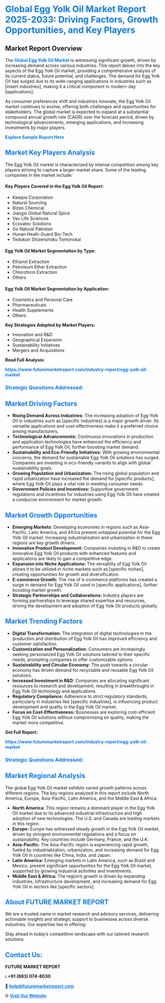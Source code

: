<h1 style="color: #007BFF;">Global Egg Yolk Oil Market Report 2025-2033: Driving Factors, Growth Opportunities, and Key Players</h1>

<section id="overview">
<h2>Market Report Overview</h2>
<p>The <a href="https://www.futuremarketreport.com/industry-report/egg-yolk-oil-market" style="color: #007BFF; text-decoration: none;"><strong>Global Egg Yolk Oil Market</strong></a> is witnessing significant growth, driven by increasing demand across various industries. This report delves into the key aspects of the Egg Yolk Oil market, providing a comprehensive analysis of its current status, future potential, and challenges. The demand for Egg Yolk Oil has surged due to its wide-ranging applications in industries such as [insert industries], making it a critical component in modern-day [applications].</p>
<p>As consumer preferences shift and industries innovate, the Egg Yolk Oil market continues to evolve, offering both challenges and opportunities for stakeholders. The global market is expected to expand at a substantial compound annual growth rate (CAGR) over the forecast period, driven by technological advancements, emerging applications, and increasing investments by major players.</p>
</section>

<section id="overview">
<p><a href="https://www.futuremarketreport.com/request-sample/reportId=31308" style="color: #007BFF; text-decoration: none;"><strong>Explore Sample Report Here</strong></a></p>
</section>

<section id="key-players">
<h2 style="color: #007BFF;">Market Key Players Analysis</h2>
<p>The Egg Yolk Oil market is characterized by intense competition among key players striving to capture a larger market share. Some of the leading companies in the market include:</p>
<h4>Key Players Covered in the Egg Yolk Oil Report:</h4>
<ul><li>Kewpie Corporation</li><li>Natural Sourcing</li><li>Bizen Chemical</li><li>Jiangxi Global Natural Spice</li><li>Vav Life Sciences</li><li>Ecovatec Solutions</li><li>Go Natural Pakistan</li><li>Hunan Healh-Guard Bio-Tech</li><li>Tedukuri Shizenshoku Tomonokai</li></ul>
<h4>Egg Yolk Oil Market Segmentation by Type:</h4>
<ul><li>Ethanol Extraction</li><li>Petroleum Ether Extraction</li><li>Chloroform Extraction</li><li>Others</li></ul>

<h4>Egg Yolk Oil Market Segmentation by Application:</h4>
<ul><li>Cosmetics and Personal Care</li><li>Pharmaceuticals</li><li>Health Supplements</li><li>Others</li></ul>
<p><strong>Key Strategies Adopted by Market Players:</strong></p>
<ul>
<li>Innovation and R&D</li>
<li>Geographical Expansion</li>
<li>Sustainability Initiatives</li>
<li>Mergers and Acquisitions</li>
</ul>
</section>

<section>
<p><strong>Read Full Analysis: </strong></p><a href="https://www.futuremarketreport.com/industry-report/egg-yolk-oil-market" style="color: #007BFF; text-decoration: none;"><strong>https://www.futuremarketreport.com/industry-report/egg-yolk-oil-market</strong></a>
<h3 style="color: #007BFF;">Strategic Questions Addressed:</h3>
</section>

<section id="driving-factors">
<h2 style="color: #007BFF;">Market Driving Factors</h2>
<ul>
<li><strong>Rising Demand Across Industries:</strong> The increasing adoption of Egg Yolk Oil in industries such as [specific industries] is a major growth driver. Its versatile applications and cost-effectiveness make it a preferred choice among manufacturers.</li>
<li><strong>Technological Advancements:</strong> Continuous innovations in production and application technologies have enhanced the efficiency and performance of Egg Yolk Oil, further boosting market demand.</li>
<li><strong>Sustainability and Eco-Friendly Initiatives:</strong> With growing environmental concerns, the demand for sustainable Egg Yolk Oil solutions has surged. Companies are investing in eco-friendly variants to align with global sustainability goals.</li>
<li><strong>Growing Population and Urbanization:</strong> The rising global population and rapid urbanization have increased the demand for [specific products], where Egg Yolk Oil plays a vital role in meeting consumer needs.</li>
<li><strong>Government Policies and Incentives:</strong> Supportive government regulations and incentives for industries using Egg Yolk Oil have created a conducive environment for market growth.</li>
</ul>
</section>

<section id="growth-opportunities">
<h2 style="color: #007BFF;">Market Growth Opportunities</h2>
<ul>
<li><strong>Emerging Markets:</strong> Developing economies in regions such as Asia-Pacific, Latin America, and Africa present untapped potential for the Egg Yolk Oil market. Increasing industrialization and urbanization in these regions are key growth drivers.</li>
<li><strong>Innovative Product Development:</strong> Companies investing in R&D to create innovative Egg Yolk Oil products with enhanced features and applications are likely to gain a competitive edge.</li>
<li><strong>Expansion into Niche Applications:</strong> The versatility of Egg Yolk Oil allows it to be utilized in niche markets such as [specific niches], creating opportunities for growth and diversification.</li>
<li><strong>E-commerce Growth:</strong> The rise of e-commerce platforms has created a surge in demand for Egg Yolk Oil used in [specific applications], further boosting market growth.</li>
<li><strong>Strategic Partnerships and Collaborations:</strong> Industry players are forming partnerships to leverage shared expertise and resources, driving the development and adoption of Egg Yolk Oil products globally.</li>
</ul>
</section>

<section id="trending-factors">
<h2 style="color: #007BFF;">Market Trending Factors</h2>
<ul>
<li><strong>Digital Transformation:</strong> The integration of digital technologies in the production and distribution of Egg Yolk Oil has improved efficiency and customer satisfaction.</li>
<li><strong>Customization and Personalization:</strong> Consumers are increasingly seeking personalized Egg Yolk Oil solutions tailored to their specific needs, prompting companies to offer customizable options.</li>
<li><strong>Sustainability and Circular Economy:</strong> The push towards a circular economy has driven demand for recyclable and reusable Egg Yolk Oil solutions.</li>
<li><strong>Increased Investment in R&D:</strong> Companies are allocating significant resources to research and development, resulting in breakthroughs in Egg Yolk Oil technology and applications.</li>
<li><strong>Regulatory Compliance:</strong> Adherence to strict regulatory standards, particularly in industries like [specific industries], is influencing product development and quality in the Egg Yolk Oil market.</li>
<li><strong>Focus on Cost-Effectiveness:</strong> Businesses are exploring cost-efficient Egg Yolk Oil solutions without compromising on quality, making the market more competitive.</li>
</ul>
</section>

<section>
<p><strong>Get Full Report: </strong></p><a href="https://www.futuremarketreport.com/industry-report/egg-yolk-oil-market" style="color: #007BFF; text-decoration: none;"><strong>https://www.futuremarketreport.com/industry-report/egg-yolk-oil-market</strong></a>
<h3 style="color: #007BFF;">Strategic Questions Addressed:</h3>
</section>


<section id="regional-analysis">
<h2 style="color: #007BFF;">Market Regional Analysis</h2>
<p>The global Egg Yolk Oil market exhibits varied growth patterns across different regions. The key regions analyzed in this report include North America, Europe, Asia-Pacific, Latin America, and the Middle East & Africa:</p>
<ul>
<li><strong>North America:</strong> This region remains a dominant player in the Egg Yolk Oil market due to its advanced industrial infrastructure and high adoption of new technologies. The U.S. and Canada are leading markets in this region.</li>
<li><strong>Europe:</strong> Europe has witnessed steady growth in the Egg Yolk Oil market, driven by stringent environmental regulations and a focus on sustainability. Key countries include Germany, France, and the U.K.</li>
<li><strong>Asia-Pacific:</strong> The Asia-Pacific region is experiencing rapid growth, fueled by industrialization, urbanization, and increasing demand for Egg Yolk Oil in countries like China, India, and Japan.</li>
<li><strong>Latin America:</strong> Emerging markets in Latin America, such as Brazil and Mexico, present significant opportunities for the Egg Yolk Oil market, supported by growing industrial activities and investments.</li>
<li><strong>Middle East & Africa:</strong> The region’s growth is driven by expanding industries, infrastructure development, and increasing demand for Egg Yolk Oil in sectors like [specific sectors].</li>
</ul>
</section>

<footer>
<h2 style="color: #007BFF;">About FUTURE MARKET REPORT</h2>
<p>We are a trusted name in market research and advisory services, delivering actionable insights and strategic support to businesses across diverse industries. Our expertise lies in offering:</p>

<p>Stay ahead in today’s competitive landscape with our tailored research solutions.</p>

<h2 style="color: #007BFF;">Contact Us:</h2>
<p><strong>FUTURE MARKET REPORT</strong></p>
<p>📞 <strong>+91 (883) 074-8030</strong></p>
<p>📧 <strong><a href="mailto:help@futuremarketreport.com" style="color: #007BFF;">help@futuremarketreport.com</a></strong></p>
<p>🌐 <strong><a href="https://www.futuremarketreport.com/" style="color: #007BFF;">Visit Our Website</a></strong></p>
</footer>